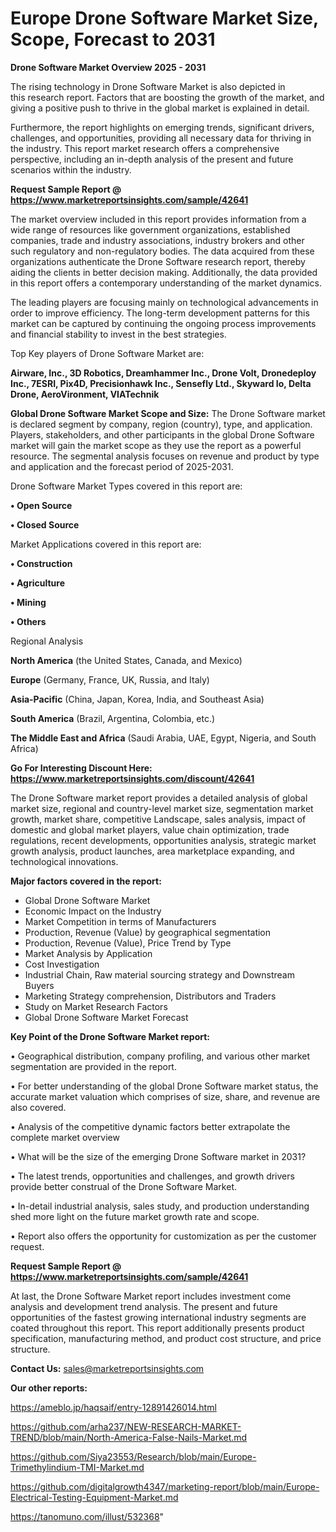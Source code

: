 # Europe Drone Software Market Size, Scope, Forecast to 2031

<Strong> Drone Software Market Overview 2025 - 2031</strong>

The rising technology in Drone Software Market is also depicted in this research report. Factors that are boosting the growth of the market, and giving a positive push to thrive in the global market is explained in detail.

Furthermore, the report highlights on emerging trends, significant drivers, challenges, and opportunities, providing all necessary data for thriving in the industry. This report market research offers a comprehensive perspective, including an in-depth analysis of the present and future scenarios within the industry.

<strong>Request Sample Report @ <a href=https://www.marketreportsinsights.com/sample/42641>https://www.marketreportsinsights.com/sample/42641</a></strong>

The market overview included in this report provides information from a wide range of resources like government organizations, established companies, trade and industry associations, industry brokers and other such regulatory and non-regulatory bodies. The data acquired from these organizations authenticate the Drone Software research report, thereby aiding the clients in better decision making. Additionally, the data provided in this report offers a contemporary understanding of the market dynamics.

The leading players are focusing mainly on technological advancements in order to improve efficiency. The long-term development patterns for this market can be captured by continuing the ongoing process improvements and financial stability to invest in the best strategies.

Top Key players of Drone Software Market are:

<strong>Airware, Inc., 3D Robotics, Dreamhammer Inc., Drone Volt, Dronedeploy Inc., 7ESRI, Pix4D, Precisionhawk Inc., Sensefly Ltd., Skyward Io, Delta Drone, AeroVironment, VIATechnik</strong>

<strong><b>Global Drone Software Market Scope and Size:</b></strong>
The Drone Software market is declared segment by company, region (country), type, and application. Players, stakeholders, and other participants in the global Drone Software market will gain the market scope as they use the report as a powerful resource. The segmental analysis focuses on revenue and product by type and application and the forecast period of 2025-2031.

Drone Software Market Types covered in this report are:

<strong>•  Open Source

•  Closed Source</strong>

Market Applications covered in this report are:

<strong>•  Construction

•  Agriculture

•  Mining

•  Others</strong> 

Regional Analysis

<strong>North America</strong> (the United States, Canada, and Mexico)

<strong>Europe</strong> (Germany, France, UK, Russia, and Italy)

<strong>Asia-Pacific</strong> (China, Japan, Korea, India, and Southeast Asia)

<strong>South America</strong> (Brazil, Argentina, Colombia, etc.)

<strong>The Middle East and Africa</strong> (Saudi Arabia, UAE, Egypt, Nigeria, and South Africa)

<strong>Go For Interesting Discount Here: <a href=https://www.marketreportsinsights.com/discount/42641>https://www.marketreportsinsights.com/discount/42641</a></strong>

The Drone Software market report provides a detailed analysis of global market size, regional and country-level market size, segmentation market growth, market share, competitive Landscape, sales analysis, impact of domestic and global market players, value chain optimization, trade regulations, recent developments, opportunities analysis, strategic market growth analysis, product launches, area marketplace expanding, and technological innovations.

<strong><b>Major factors covered in the report:</b></strong>
<ul>
  <li>Global Drone Software Market </li>
  <li>Economic Impact on the Industry</li>
  <li>Market Competition in terms of Manufacturers</li>
  <li>Production, Revenue (Value) by geographical segmentation</li>
  <li>Production, Revenue (Value), Price Trend by Type</li>
  <li>Market Analysis by Application</li>
  <li>Cost Investigation</li>
  <li>Industrial Chain, Raw material sourcing strategy and Downstream Buyers</li>
  <li>Marketing Strategy comprehension, Distributors and Traders</li>
  <li>Study on Market Research Factors</li>
  <li>Global Drone Software Market Forecast</li>
</ul>

<strong><b>Key Point of the Drone Software Market report:</b></strong>

• Geographical distribution, company profiling, and various other market segmentation are provided in the report.

• For better understanding of the global Drone Software market status, the accurate market valuation which comprises of size, share, and revenue are also covered.

• Analysis of the competitive dynamic factors better extrapolate the complete market overview

• What will be the size of the emerging Drone Software market in 2031?

• The latest trends, opportunities and challenges, and growth drivers provide better construal of the Drone Software Market.

• In-detail industrial analysis, sales study, and production understanding shed more light on the future market growth rate and scope.

• Report also offers the opportunity for customization as per the customer request.

<strong>Request Sample Report @ <a href=https://www.marketreportsinsights.com/sample/42641>https://www.marketreportsinsights.com/sample/42641</a></strong>

At last, the Drone Software Market report includes investment come analysis and development trend analysis. The present and future opportunities of the fastest growing international industry segments are coated throughout this report. This report additionally presents product specification, manufacturing method, and product cost structure, and price structure.

<strong>Contact Us:</strong>
sales@marketreportsinsights.com

<strong>Our other reports:</strong>

<a href=https://ameblo.jp/haqsaif/entry-12891426014.html>https://ameblo.jp/haqsaif/entry-12891426014.html</a>

<a href=https://github.com/arha237/NEW-RESEARCH-MARKET-TREND/blob/main/North-America-False-Nails-Market.md>https://github.com/arha237/NEW-RESEARCH-MARKET-TREND/blob/main/North-America-False-Nails-Market.md</a>

<a href=https://github.com/Siya23553/Research/blob/main/Europe-Trimethylindium-TMI-Market.md>https://github.com/Siya23553/Research/blob/main/Europe-Trimethylindium-TMI-Market.md</a>

<a href=https://github.com/digitalgrowth4347/marketing-report/blob/main/Europe-Electrical-Testing-Equipment-Market.md>https://github.com/digitalgrowth4347/marketing-report/blob/main/Europe-Electrical-Testing-Equipment-Market.md</a>

<a href=https://tanomuno.com/illust/532368>https://tanomuno.com/illust/532368</a>"
